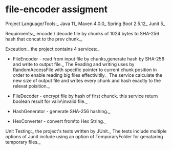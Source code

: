 # file-encoder assigment

Project Language/Tools:_
Java 11_
Maven 4.0.0_
Spring Boot 2.5.12_
Junit 5_

Requirments:_ 
encode / decode file by chunks of 1024 bytes to SHA-256 hash that concat to the prev chunk._

Exceution:_
the project contains 4 services:_

   * FileEncoder - read from input file by chunks,generate hash by SHA-256 and write to output file._
                   The Reading and writing uses by RandomAccessFile with specific pointer to current chunk position in order to enable reading big files effectivitlly._
                   The service calculate the new size of output file and writes every chunk and hash exactly to the relevat poisition._

   * FileDecoder - encrypt file by hash of first chunck. this service return boolean result for valiv\invalid file._

   * HashGenerator - generate SHA-256 hashing._

   * HexConverter - convert from\to Hex String._

Unit Testing:_
the project's tests written by JUnit._
The tests include multiple options of Junit include using an option of TemporaryFolder for genataring temporary files._
